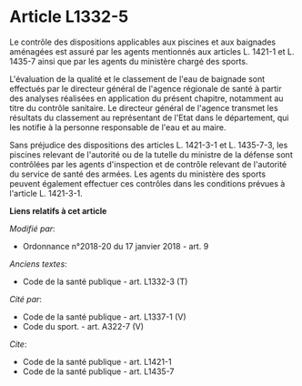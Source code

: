 # Article L1332-5

Le contrôle des dispositions applicables aux piscines et aux baignades aménagées est assuré par les agents mentionnés aux
articles L. 1421-1 et L. 1435-7 ainsi que par les agents du ministère chargé des sports.

L'évaluation de la qualité et le classement de l'eau de baignade sont effectués par le directeur général de l'agence
régionale de santé à partir des analyses réalisées en application du présent chapitre, notamment au titre du contrôle
sanitaire. Le directeur général de l'agence transmet les résultats du classement au représentant de l'Etat dans le
département, qui les notifie à la personne responsable de l'eau et au maire.

Sans préjudice des dispositions des articles L. 1421-3-1 et L. 1435-7-3, les piscines relevant de l'autorité ou de la tutelle
du ministre de la défense sont contrôlées par les agents d'inspection et de contrôle relevant de l'autorité du service de
santé des armées. Les agents du ministère des sports peuvent également effectuer ces contrôles dans les conditions prévues à
l'article L. 1421-3-1.

**Liens relatifs à cet article**

_Modifié par_:

  - Ordonnance n°2018-20 du 17 janvier 2018 - art. 9

_Anciens textes_:

  - Code de la santé publique - art. L1332-3 (T)

_Cité par_:

  - Code de la santé publique - art. L1337-1 (V)
  - Code du sport. - art. A322-7 (V)

_Cite_:

  - Code de la santé publique - art. L1421-1
  - Code de la santé publique - art. L1435-7
